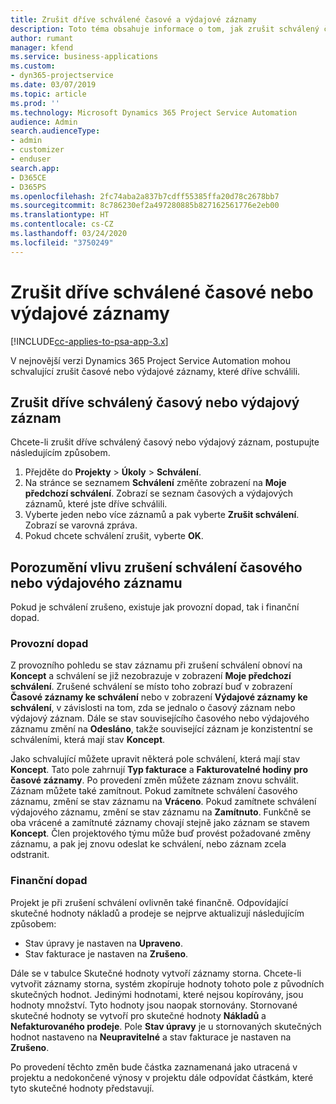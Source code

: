 ```yaml
---
title: Zrušit dříve schválené časové a výdajové záznamy
description: Toto téma obsahuje informace o tom, jak zrušit schválený čas projektu a výdajovou transakci.
author: rumant
manager: kfend
ms.service: business-applications
ms.custom:
- dyn365-projectservice
ms.date: 03/07/2019
ms.topic: article
ms.prod: ''
ms.technology: Microsoft Dynamics 365 Project Service Automation
audience: Admin
search.audienceType:
- admin
- customizer
- enduser
search.app:
- D365CE
- D365PS
ms.openlocfilehash: 2fc74aba2a837b7cdff55385ffa20d78c2678bb7
ms.sourcegitcommit: 8c786230ef2a497280885b827162561776e2eb00
ms.translationtype: HT
ms.contentlocale: cs-CZ
ms.lasthandoff: 03/24/2020
ms.locfileid: "3750249"
---
```

# <a name="cancel-previously-approved-time-or-expense-entries"></a>Zrušit dříve schválené časové nebo výdajové záznamy

[!INCLUDE[cc-applies-to-psa-app-3.x](../includes/cc-applies-to-psa-app-3x.md)]

V nejnovější verzi Dynamics 365 Project Service Automation mohou schvalující zrušit časové nebo výdajové záznamy, které dříve schválili.

## <a name="cancel-a-previously-approved-time-or-expense-entry"></a>Zrušit dříve schválený časový nebo výdajový záznam

Chcete-li zrušit dříve schválený časový nebo výdajový záznam, postupujte následujícím způsobem.

1. Přejděte do **Projekty** \> **Úkoly** \> **Schválení**.
2. Na stránce se seznamem **Schválení** změňte zobrazení na **Moje předchozí schválení**. Zobrazí se seznam časových a výdajových záznamů, které jste dříve schválili.
3. Vyberte jeden nebo více záznamů a pak vyberte **Zrušit schválení**. Zobrazí se varovná zpráva.
4. Pokud chcete schválení zrušit, vyberte **OK**.

## <a name="understand-the-impact-of-canceling-a-time-or-expense-entry-approval"></a>Porozumění vlivu zrušení schválení časového nebo výdajového záznamu

Pokud je schválení zrušeno, existuje jak provozní dopad, tak i finanční dopad.

### <a name="operational-impact"></a>Provozní dopad

Z provozního pohledu se stav záznamu při zrušení schválení obnoví na **Koncept** a schválení se již nezobrazuje v zobrazení **Moje předchozí schválení**. Zrušené schválení se místo toho zobrazí buď v zobrazení **Časové záznamy ke schválení** nebo v zobrazení **Výdajové záznamy ke schválení**, v závislosti na tom, zda se jednalo o časový záznam nebo výdajový záznam. Dále se stav souvisejícího časového nebo výdajového záznamu změní na **Odesláno**, takže související záznam je konzistentní se schváleními, která mají stav **Koncept**.

Jako schvalující můžete upravit některá pole schválení, která mají stav **Koncept**. Tato pole zahrnují **Typ fakturace** a **Fakturovatelné hodiny pro časové záznamy**. Po provedení změn můžete záznam znovu schválit. Záznam můžete také zamítnout. Pokud zamítnete schválení časového záznamu, změní se stav záznamu na **Vráceno**. Pokud zamítnete schválení výdajového záznamu, změní se stav záznamu na **Zamítnuto**. Funkčně se oba vrácené a zamítnuté záznamy chovají stejně jako záznam se stavem **Koncept**. Člen projektového týmu může buď provést požadované změny záznamu, a pak jej znovu odeslat ke schválení, nebo záznam zcela odstranit.

### <a name="financial-impact"></a>Finanční dopad

Projekt je při zrušení schválení ovlivněn také finančně. Odpovídající skutečné hodnoty nákladů a prodeje se nejprve aktualizují následujícím způsobem:

- Stav úpravy je nastaven na **Upraveno**.
- Stav fakturace je nastaven na **Zrušeno**.

Dále se v tabulce Skutečné hodnoty vytvoří záznamy storna. Chcete-li vytvořit záznamy storna, systém zkopíruje hodnoty tohoto pole z původních skutečných hodnot. Jedinými hodnotami, které nejsou kopírovány, jsou hodnoty množství. Tyto hodnoty jsou naopak stornovány. Stornované skutečné hodnoty se vytvoří pro skutečné hodnoty **Nákladů** a **Nefakturovaného prodeje**. Pole **Stav úpravy** je u stornovaných skutečných hodnot nastaveno na **Neupravitelné** a stav fakturace je nastaven na **Zrušeno**.

Po provedení těchto změn bude částka zaznamenaná jako utracená v projektu a nedokončené výnosy v projektu dále odpovídat částkám, které tyto skutečné hodnoty představují.
